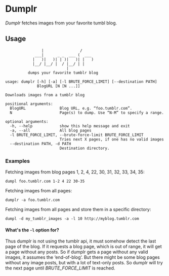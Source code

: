 Dumplr
======

*Dumplr* fetches images from your favorite tumbl blog.

Usage
-----

                    |                /     
                 ___|      _ _  ___ (  ___ 
                |   )|   )| | )|   )| |   )
                |__/ |__/ |  / |__/ | |    
                               |           
              dumps your favorite tumblr blog
    
    usage: dumplr [-h] [-a] [-l BRUTE_FORCE_LIMIT] [--destination PATH]
                  BlogURL [N [N ...]]
    
    Downloads images from a tumblr blog
    
    positional arguments:
      BlogURL               Blog URL, e.g. “foo.tumblr.com”.
      N                     Page(s) to dump. Use “N-M” to specify a range.
    
    optional arguments:
      -h, --help            show this help message and exit
      -a, --all             All blog pages
      -l BRUTE_FORCE_LIMIT, --brute-force-limit BRUTE_FORCE_LIMIT
                            Tries next X pages, if one has no valid images
      --destination PATH, -d PATH
                            Destination directory.

### Examples

Fetching images from blog pages 1, 2, 4, 22, 30, 31, 32, 33, 34, 35:

    dumpl foo.tumblr.com 1-2 4 22 30-35

Fetching images from all pages:

    dumplr -a foo.tumblr.com

Fetching images from all pages and store them in a specific directory:

    dumpl -d my_tumblr_images -a -l 10 http://myblog.tumblr.com

#### What's the ```-l``` option for?

Thus dumplr is not using the tumblr api, it must somehow detect the last page of the blog.
If it requests a blog page, which is out of range, it will get a page without any posts.
So if dumplr gets a page without any valid images, it assumes the ‘end-of-blog‘. But there might be
some blog pages without any image posts, but with a lot of text-only posts. So dumplr will
try the next page until *BRUTE_FORCE_LIMIT* is reached.
